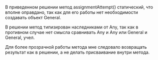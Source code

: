 В приведенном решении метод assignmentAttempt() статический, что вполне
оправдано, так как для его работы нет необходимости создавать объект General.

В решении метод типизирован наследниками от Any, так как в противном случае
нет смысла сравнивать Any и Any или General и General, учел.

Для более прозрачной работы метода мне следовало возвращать результат как в решении, а не
делать присваивание внутри метода.